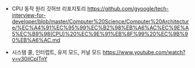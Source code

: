 

- CPU 동작 원리 깃허브 리포지토리
	https://github.com/gyoogle/tech-interview-for-developer/blob/master/Computer%20Science/Computer%20Architecture/%EC%A4%91%EC%95%99%EC%B2%98%EB%A6%AC%EC%9E%A5%EC%B9%98(CPU)%20%EC%9E%91%EB%8F%99%20%EC%9B%90%EB%A6%AC.md

- 시스템 콜, 인터럽트, 유저 모드, 커널 모드 
	https://www.youtube.com/watch?v=v30ilCpITnY

